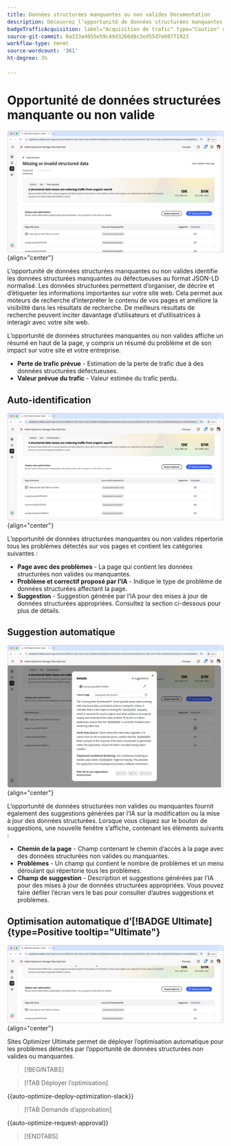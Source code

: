 ```yaml
---
title: Données structurées manquantes ou non valides Documentation
description: Découvrez l’opportunité de données structurées manquantes ou non valides et comment l’utiliser pour améliorer l’acquisition du trafic.
badgeTrafficAcquisition: label="Acquisition de trafic" type="Caution" url="../../opportunity-types/traffic-acquisition.md" tooltip="Acquisition de trafic"
source-git-commit: 0a333a4055e59c49d3266d8c3ed55d7e60771923
workflow-type: tm+mt
source-wordcount: '361'
ht-degree: 3%

---
```



# Opportunité de données structurées manquante ou non valide

![Opportunité de données structurées manquante ou non valide](./assets/missing-or-invalid-structured-data/hero.png){align="center"}

L’opportunité de données structurées manquantes ou non valides identifie les données structurées manquantes ou défectueuses au format JSON-LD normalisé. Les données structurées permettent d’organiser, de décrire et d’étiqueter les informations importantes sur votre site web. Cela permet aux moteurs de recherche d’interpréter le contenu de vos pages et améliore la visibilité dans les résultats de recherche. De meilleurs résultats de recherche peuvent inciter davantage d’utilisateurs et d’utilisatrices à interagir avec votre site web.

L’opportunité de données structurées manquantes ou non valides affiche un résumé en haut de la page, y compris un résumé du problème et de son impact sur votre site et votre entreprise.

* **Perte de trafic prévue** - Estimation de la perte de trafic due à des données structurées défectueuses.
* **Valeur prévue du trafic** - Valeur estimée du trafic perdu.

## Auto-identification

![Identification automatique des données structurées manquantes ou non valides](./assets/missing-or-invalid-structured-data/auto-identify.png){align="center"}

L’opportunité de données structurées manquantes ou non valides répertorie tous les problèmes détectés sur vos pages et contient les catégories suivantes :

* **Page avec des problèmes** - La page qui contient les données structurées non valides ou manquantes.
* **Problème et correctif proposé par l’IA** - Indique le type de problème de données structurées affectant la page.
* **Suggestion** - Suggestion générée par l’IA pour des mises à jour de données structurées appropriées. Consultez la section ci-dessous pour plus de détails.

## Suggestion automatique

![Suggérer automatiquement des données structurées manquantes ou non valides](./assets/missing-or-invalid-structured-data/auto-suggest.png){align="center"}

L’opportunité de données structurées non valides ou manquantes fournit également des suggestions générées par l’IA sur la modification ou la mise à jour des données structurées. Lorsque vous cliquez sur le bouton de suggestions, une nouvelle fenêtre s’affiche, contenant les éléments suivants :

* **Chemin de la page** - Champ contenant le chemin d’accès à la page avec des données structurées non valides ou manquantes.
* **Problèmes** - Un champ qui contient le nombre de problèmes et un menu déroulant qui répertorie tous les problèmes.
* **Champ de suggestion** - Description et suggestions générées par l’IA pour des mises à jour de données structurées appropriées. Vous pouvez faire défiler l’écran vers le bas pour consulter d’autres suggestions et problèmes.

## Optimisation automatique d’[!BADGE Ultimate]{type=Positive tooltip="Ultimate"}


![Optimisation automatique des données structurées suggérées manquantes ou non valides](./assets/missing-or-invalid-structured-data/auto-optimize.png){align="center"}

Sites Optimizer Ultimate permet de déployer l’optimisation automatique pour les problèmes détectés par l’opportunité de données structurées non valides ou manquantes. <!--- TBD-need more in-depth and opportunity specific information here. What does the auto-optimization do?-->

>[!BEGINTABS]

>[!TAB Déployer l’optimisation]

{{auto-optimize-deploy-optimization-slack}}

>[!TAB Demande d’approbation]

{{auto-optimize-request-approval}}

>[!ENDTABS]
